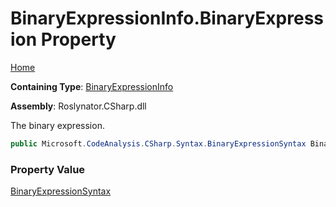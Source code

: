 # BinaryExpressionInfo\.BinaryExpression Property

[Home](../../../../../README.md)

**Containing Type**: [BinaryExpressionInfo](../README.md)

**Assembly**: Roslynator\.CSharp\.dll

  
The binary expression\.

```csharp
public Microsoft.CodeAnalysis.CSharp.Syntax.BinaryExpressionSyntax BinaryExpression { get; }
```

### Property Value

[BinaryExpressionSyntax](https://docs.microsoft.com/en-us/dotnet/api/microsoft.codeanalysis.csharp.syntax.binaryexpressionsyntax)

